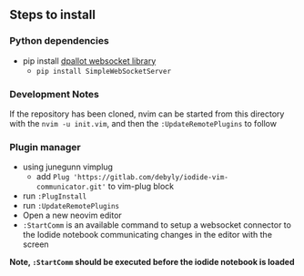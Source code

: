 ## Steps to install

### Python dependencies

* pip install [dpallot websocket library](https://github.com/dpallot/simple-websocket-server/blob/master/SimpleWebSocketServer/SimpleWebSocketServer.py)
    * ```pip install SimpleWebSocketServer```

### Development Notes

If the repository has been cloned, nvim can be started from this directory with the ```nvim -u init.vim```, and then the ```:UpdateRemotePlugins``` to follow

### Plugin manager

* using junegunn vimplug
    * add ```Plug 'https://gitlab.com/debyly/iodide-vim-communicator.git'``` to vim-plug block
* run ```:PlugInstall```
* run ```:UpdateRemotePlugins```
* Open a new neovim editor
* ```:StartComm``` is an available command to setup a websocket connector to the Iodide notebook communicating changes in the editor with the screen

**Note, ```:StartComm``` should be executed before the iodide notebook is loaded**
